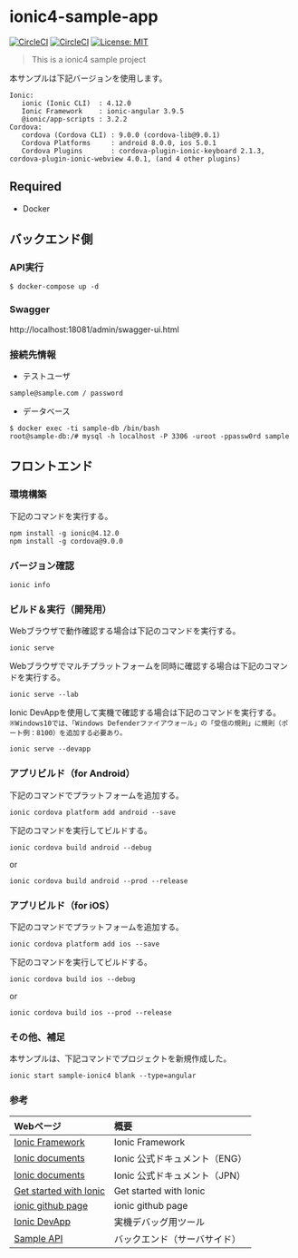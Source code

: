 # ionic4-sample-app

[![CircleCI](https://circleci.com/gh/orinbou/sample-ionic4.svg?style=shield)](https://circleci.com/gh/orinbou/sample-ionic4)
[![CircleCI](https://circleci.com/gh/orinbou/sample-ionic4.svg?style=svg)](https://circleci.com/gh/orinbou/sample-ionic4)
[![License: MIT](https://img.shields.io/badge/License-MIT-yellow.svg)](https://opensource.org/licenses/MIT)

> This is a ionic4 sample project

本サンプルは下記バージョンを使用します。
```
Ionic:
   ionic (Ionic CLI)  : 4.12.0
   Ionic Framework    : ionic-angular 3.9.5
   @ionic/app-scripts : 3.2.2
Cordova:
   cordova (Cordova CLI) : 9.0.0 (cordova-lib@9.0.1)
   Cordova Platforms     : android 8.0.0, ios 5.0.1
   Cordova Plugins       : cordova-plugin-ionic-keyboard 2.1.3, cordova-plugin-ionic-webview 4.0.1, (and 4 other plugins)
```

## Required
* Docker

## バックエンド側

### API実行
```
$ docker-compose up -d
```

### Swagger
http://localhost:18081/admin/swagger-ui.html

### 接続先情報
* テストユーザ
```
sample@sample.com / password
```
* データベース
```
$ docker exec -ti sample-db /bin/bash
root@sample-db:/# mysql -h localhost -P 3306 -uroot -ppassw0rd sample
```

## フロントエンド

### 環境構築
下記のコマンドを実行する。
```
npm install -g ionic@4.12.0
npm install -g cordova@9.0.0
```
### バージョン確認
```
ionic info
```
### ビルド＆実行（開発用）
Webブラウザで動作確認する場合は下記のコマンドを実行する。
```
ionic serve
```
Webブラウザでマルチプラットフォームを同時に確認する場合は下記のコマンドを実行する。
```
ionic serve --lab
```
Ionic DevAppを使用して実機で確認する場合は下記のコマンドを実行する。  
`※Windows10では、「Windows Defenderファイアウォール」の「受信の規則」に規則（ポート例：8100）を追加する必要あり。`
```
ionic serve --devapp
```
### アプリビルド（for Android）
下記のコマンドでプラットフォームを追加する。
```
ionic cordova platform add android --save
```
下記のコマンドを実行してビルドする。
```
ionic cordova build android --debug
```
or
```
ionic cordova build android --prod --release
```
### アプリビルド（for iOS）
下記のコマンドでプラットフォームを追加する。
```
ionic cordova platform add ios --save
```
下記のコマンドを実行してビルドする。
```
ionic cordova build ios --debug
```
or
```
ionic cordova build ios --prod --release
```
### その他、補足
本サンプルは、下記コマンドでプロジェクトを新規作成した。
```
ionic start sample-ionic4 blank --type=angular
```

### 参考
| Webページ | 概要 |
| :-------- | :-- |
| [Ionic Framework](https://ionicframework.com/) | Ionic Framework |
| [Ionic documents](https://ionicframework.com/docs) | Ionic 公式ドキュメント（ENG） |
| [Ionic documents](https://ionicframework.jp/docs/) | Ionic 公式ドキュメント（JPN） |
| [Get started with Ionic](https://ionicframework.com/getting-started/) | Get started with Ionic |
| [ionic github page](https://github.com/ionic-team/ionic) | ionic github page |
| [Ionic DevApp](https://ionicframework.com/docs/building/running#ionic-devapp) | 実機デバッグ用ツール |
| [Sample API](https://github.com/orinbou/sample-api) | バックエンド（サーバサイド） |

